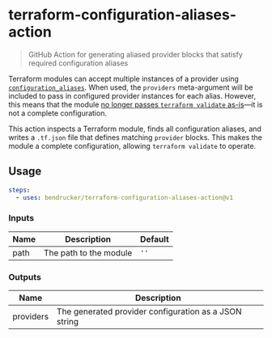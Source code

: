 # terraform-configuration-aliases-action

> GitHub Action for generating aliased provider blocks that satisfy required configuration aliases

Terraform modules can accept multiple instances of a provider using [`configuration_aliases`](https://www.terraform.io/docs/language/modules/develop/providers.html#provider-aliases-within-modules). When used, the `providers` meta-argument will be included to pass in configured provider instances for each alias. However, this means that the module [no longer passes `terraform validate` as-is](https://github.com/hashicorp/terraform/issues/28490)—it is not a complete configuration.

This action inspects a Terraform module, finds all configuration aliases, and writes a `.tf.json` file that defines matching `provider` blocks. This makes the module a complete configuration, allowing `terraform validate` to operate.

## Usage

```yaml
steps:
  - uses: bendrucker/terraform-configuration-aliases-action@v1
```

### Inputs

| Name | Description            | Default |
|------|------------------------|---------|
| path | The path to the module | `''`    |

### Outputs

| Name      | Description                                           |
|-----------|-------------------------------------------------------|
| providers | The generated provider configuration as a JSON string |
